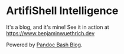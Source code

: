 # ArtifiShell Intelligence

It's a blog, and it's mine! See it in action at
<https://www.benjaminwuethrich.dev>

Powered by [Pandoc Bash Blog](https://github.com/bewuethr/pandoc-bash-blog).
